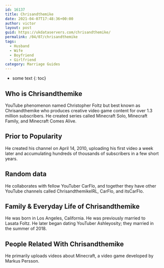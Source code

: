 ```yaml
---
id: 16137
title: Chrisandthemike
date: 2021-04-07T17:48:36+00:00
author: victor
layout: post
guid: https://ukdataservers.com/chrisandthemike/
permalink: /04/07/chrisandthemike
tags:
  - Husband
  - Wife
  - Boyfriend
  - Girlfriend
category: Marriage Guides
---
```


* some text
{: toc}


## Who is Chrisandthemike



YouTube phenomenon named Christopher Foltz but best known as Chrisandthemike who produces creative video game content for over 1.3 million subscribers. He created series called Minecraft Solo, Minecraft Family, and Minecraft Comes Alive. 

                
                
                
## Prior to Popularity



He created his channel on April 14, 2010, uploading his first video a week later and accumulating hundreds of thousands of subscribers in a few short years. 

                
                
                
## Random data



He collaborates with fellow YouTuber CarFlo, and together they have other YouTube channels called ChrisandthemikeIRL, CarFlo, and itsCarFlo. 

                
                
                
## Family & Everyday Life of Chrisandthemike



He was born in Los Angeles, California. He was previously married to Lasata Foltz. He later began dating YouTuber Ashleyosity; they married in the summer of 2018.

                
                
                
## People Related With Chrisandthemike



He primarily uploads videos about Minecraft, a video game developed by Markus Persson. 

                
              
            
          
          
          